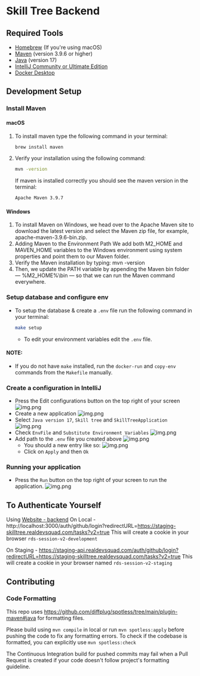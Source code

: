 # Skill Tree Backend

## Required Tools
- [Homebrew](https://brew.sh/) (If you're using macOS)
- [Maven](https://maven.apache.org/download.cgi) (version 3.9.6 or higher)
- [Java](https://www.oracle.com/in/java/technologies/downloads/#java17) (version 17)
- [IntelliJ Community or Ultimate Edition](https://www.jetbrains.com/idea/download/other.html)
- [Docker Desktop](https://www.docker.com/products/docker-desktop/)

## Development Setup
### Install Maven
#### macOS
1. To install maven type the following command in your terminal:
   ```bash
   brew install maven
   ```
2. Verify your installation using the following command:
   ```bash
   mvn -version
   ```
   If maven is installed correctly you should see the maven version in the terminal:
   ```bash
   Apache Maven 3.9.7
   ```

#### Windows
1. To install Maven on Windows, we head over to the Apache Maven site to download the latest version and select the Maven zip file, for example, apache-maven-3.9.6-bin.zip.
2. Adding Maven to the Environment Path
   We add both M2_HOME and MAVEN_HOME variables to the Windows environment using system properties and point them to our Maven folder.
3. Verify the Maven installation by typing:
   mvn -version
4. Then, we update the PATH variable by appending the Maven bin folder — %M2_HOME%\bin — so that we can run the Maven command everywhere.

### Setup database and configure env
- To setup the database & create a `.env` file run the following command in your terminal:
   ```bash
  make setup 
  ```
  - To edit your environment variables edit the `.env` file.

#### NOTE: 
- If you do not have `make` installed, run the `docker-run` and  `copy-env` commands from the `Makefile` manually. 

### Create a configuration in IntelliJ
- Press the Edit configurations button on the top right of your screen
    ![img.png](public/highlight-edit-config.png)
- Create a new application
    ![img.png](public/create-new-application.png)
- Select `Java version 17`, `Skill tree` and `SkillTreeApplication`
    ![img.png](public/highlight-java-version-main-class.png)
- Check `EnvFile` and `Substitute Environment Variables`
    ![img.png](public/highlight-check-env.png)
- Add path to the `.env` file you created above
    ![img.png](public/highlight-add-new-env-cta.png)
    - You should a new entry like so:
        ![img.png](public/highlight-env-list.png)
    - Click on `Apply` and then `Ok`

### Running your application
- Press the `Run` button on the top right of your screen to run the application.
    ![img.png](public/highlight-run-application.png)


## To Authenticate Yourself

Using [Website - backend](https://github.com/Real-Dev-Squad/website-backend)
On Local - http://localhost:3000/auth/github/login?redirectURL=https://staging-skilltree.realdevsquad.com/tasks?v2=true
This will create a cookie in your browser `rds-session-v2-development`

On Staging - https://staging-api.realdevsquad.com/auth/github/login?redirectURL=https://staging-skilltree.realdevsquad.com/tasks?v2=true
This will create a cookie in your browser named `rds-session-v2-staging`

## Contributing

### Code Formatting

This repo uses https://github.com/diffplug/spotless/tree/main/plugin-maven#java for formatting files.

Please build using `mvn compile` in local or run `mvn spotless:apply` before pushing the code to fix any formatting errors.
To check if the codebase is formatted, you can explicitly use `mvn spotless:check`

The Continuous Integration build for pushed commits may fail when a Pull Request is created if your code doesn't follow project's formatting guideline.
